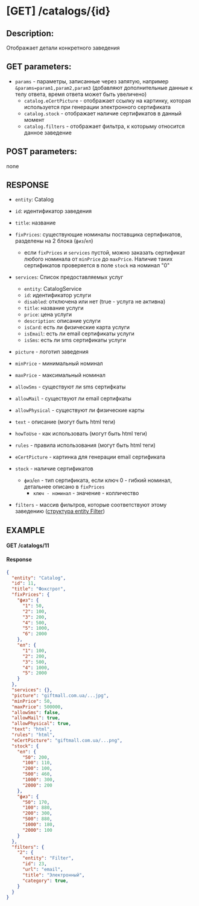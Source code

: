# [GET] /catalogs/{id}
## Description: 
Отображает детали конкретного заведения
## GET parameters:
- `params` - параметры, записанные через запятую, например `&params=param1,param2,param3` (добавляют дополнительные данные к телу ответа, время ответа может быть увеличено)
  - `catalog.eCertPicture` - отображает ссылку на картинку, которая используется при генерации электронного сертификата
  - `catalog.stock` - отображает наличие сертификатов в данный момент
  - `catalog.filters` - отображает фильтра, к которыму относится данное заведение
## POST parameters:
none
## RESPONSE
- `entity`: Catalog 
- `id`: идентификатор заведения
- `title`: название
- `fixPrices`: существующие номиналы поставщика сертификатов, разделены на 2 блока (`физ`/`ел`)
  - если `fixPrices` и `services` пустой, можно заказать сертификат любого номинала от `minPrice` до `maxPrice`. Наличие таких сертификатов проверяется в поле `stock` на номинал "0"
- `services`: Список предоставляемых услуг
  - `entity`: CatalogService
  - `id`: идентификатор  услуги
  - `disabled`: отключена или нет (true - услуга не активна)
  - `title`: название услуги
  - `price`: цена услуги
  - `description`: описание услуги
  - `isCard`: есть ли физические карта услуги
  - `isEmail`: есть ли email сертификаты услуги
  - `isSms`: есть ли sms сертификаты услуги
- `picture` - логотип заведения
- `minPrice` - минимальный номинал
- `maxPrice` - максимальный номинал
- `allowSms` - существуют ли sms сертифкаты
- `allowMail` - существуют ли email сертифкаты
- `allowPhysical` - существуют ли физические карты
- `text` - описание (могут быть html теги)
- `howToUse` - как использовать (могут быть html теги)
- `rules` - правила использования (могут быть html теги)
- `eCertPicture` - картинка для генерации email сертификата
- `stock` - наличие сертификатов
  - `физ`/`ел` - тип сертификата, если ключ 0 - гибкий номинал, детальнее описано в `fixPrices`
    - `ключ - номинал` - значение - колличество
  
- `filters` - массив фильтров, которые соответствуют этому заведению ([структура entity Filter](/endpoints/filters.md))

## EXAMPLE
#### GET /catalogs/11

#### Response
```json
{
  "entity": "Catalog",
  "id": 11,
  "title": "Фокстрот",
  "fixPrices": {
    "физ": {
      "1": 50,
      "2": 100,
      "3": 200,
      "4": 500,
      "5": 1000,
      "6": 2000
    },
    "ел": {
      "1": 100,
      "2": 200,
      "3": 500,
      "4": 1000,
      "5": 2000
    }
  },
  "services": {},
  "picture": "giftmall.com.ua/...jpg",
  "minPrice": 50,
  "maxPrice": 500000,
  "allowSms": false,
  "allowMail": true,
  "allowPhysical": true,
  "text": "html",
  "rules": "html",
  "eCertPicture": "giftmall.com.ua/...png",
  "stock": {
    "ел": {
      "50": 200,
      "100": 110,
      "200": 100,
      "500": 460,
      "1000": 300,
      "2000": 200
    },
    "физ": {
      "50": 170,
      "100": 880,
      "200": 300,
      "500": 880,
      "1000": 180,
      "2000": 100
    }
  },
  "filters": {
    "2": {
      "entity": "Filter",
      "id": 23,
      "url": "email",
      "title": "Электронный",
      "category": true,
    }
  }
}
```
